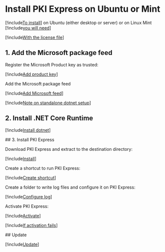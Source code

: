 ﻿# Install PKI Express on Ubuntu or Mint

[!include[To install](includes/intro-prefix.md)] on Ubuntu (either desktop or server) or on Linux Mint [!include[you will need](includes/intro-suffix.md)]

[!include[With the license file](includes/prereqs-reminder.md)]

## 1. Add the Microsoft package feed

Register the Microsoft Product key as trusted:

[!include[Add product key](../../../../includes/pki-express/ubuntu/add-key.md)]

Add the Microsoft package feed

[!include[Add Microsoft feed](../../../../includes/pki-express/ubuntu/add-feed.md)]

[!include[Note on standalone dotnet setup](includes/dotnet-standalone-note.md)]

## 2. Install .NET Core Runtime

[!include[Install dotnet](../../../../includes/pki-express/ubuntu/install-dotnet.md)]

<a name="install" />
## 3. Install PKI Express

Download PKI Express and extract to the destination directory:

[!include[Install](../../../../includes/pki-express/linux/install-wget.md)]

Create a shortcut to run PKI Express:

[!include[Create shortcut](../../../../includes/pki-express/ubuntu/create-shortcut.md)]

Create a folder to write log files and configure it on PKI Express:

[!include[Configure log](../../../../includes/pki-express/linux/config-log.md)]

Activate PKI Express:

[!include[Activate](../../../../includes/pki-express/linux/activate.md)]

[!include[If activation fails](includes/manual-activation.md)]

<a name="update" />
## Update

[!include[Update](includes/update-wget.md)]
